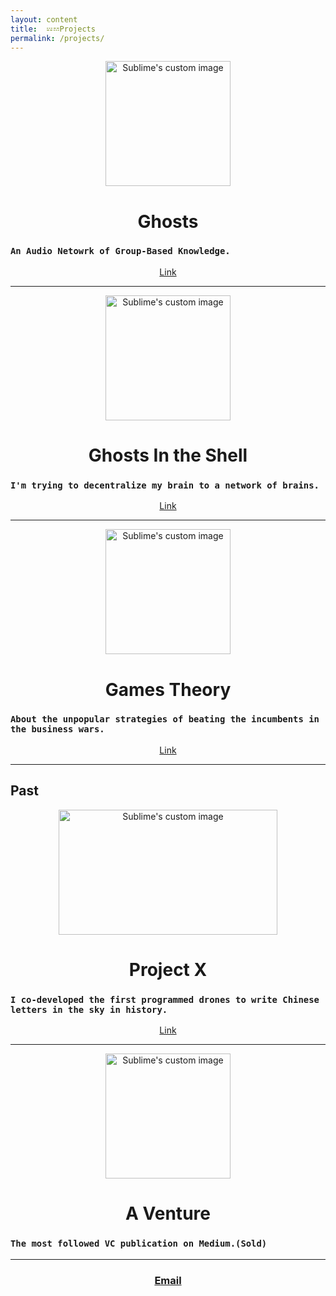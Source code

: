 ```yaml
---
layout: content
title:  𝌄𝌂Projects
permalink: /projects/
---
```




<p align="center">
  <img width="200" height="200" src="https://i.imgur.com/qYXww6S.png" alt="Sublime's custom image"/>
</p>

<center><h1>Ghosts</h1></center>

### `An Audio Netowrk of Group-Based Knowledge.`
<center><a href="mailto:allenleein@gmail.com">Link</a></center>


---


<p align="center">
  <img width="200" height="200" src="https://i.imgur.com/vqWkSRl.png" alt="Sublime's custom image"/>
</p>

<center><h1>Ghosts In the Shell</h1></center>



### `I'm trying to decentralize my brain to a network of brains.` 
<center><a href="https://github.com/allenleein/brains">Link</a></center>


---


<p align="center">
  <img width="200" height="200" src="https://i.imgur.com/oNNIQn2.png" alt="Sublime's custom image"/>
</p>

<center><h1>Games Theory</h1></center>


### `About the unpopular strategies of beating the incumbents in the business wars.`
<center><a href="https://gamestheory.substack.com/about?utm_source=menu-dropdown">Link</a></center>


---

## Past



<p align="center">
  <img width="350" height="200" src="https://i.imgur.com/tqvLuMu.jpg" alt="Sublime's custom image"/>
</p>

<center><h1>Project X</h1></center>


### `I co-developed the first programmed drones to write Chinese letters in the sky in history.` 
<center><a href="[Link](https://vimeo.com/111901733)
">Link</a></center>

---

<p align="center">
  <img width="200" height="200" src="https://i.imgur.com/2Kxi0oa.jpg" alt="Sublime's custom image"/>
</p>

<center><h1>A Venture</h1></center>

### `The most followed VC publication on Medium.(Sold)`


---


<center><h3><a href="mailto:allenleein@gmail.com">Email</a></h3></center>







